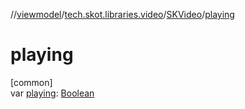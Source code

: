//[viewmodel](../../../index.md)/[tech.skot.libraries.video](../index.md)/[SKVideo](index.md)/[playing](playing.md)

# playing

[common]\
var [playing](playing.md): [Boolean](https://kotlinlang.org/api/latest/jvm/stdlib/kotlin/-boolean/index.html)
